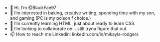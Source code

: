 - 👋 Hi, I’m @BlackFae97
- 👀 I’m interested in baking, creative writing, spending time with my son, and gaming (PC is my poison f choice.)
- 🌱 I’m currently learning HTML, just about ready to learn CSS.
- 💞️ I’m looking to collaborate on ...still tryna figure that out.
- 📫 How to reach me Linkedin: linkedin.com/in/mikayla-rodgers

<!---
BlackFae97/BlackFae97 is a ✨ special ✨ repository because its `README.md` (this file) appears on your GitHub profile.
You can click the Preview link to take a look at your changes.
--->
